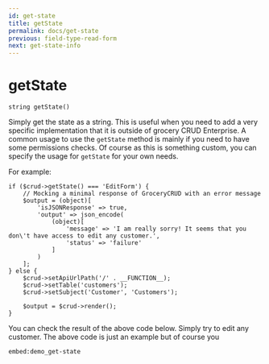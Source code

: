 ```yaml
---
id: get-state
title: getState
permalink: docs/get-state
previous: field-type-read-form
next: get-state-info
---
```


# getState


<pre><code class="language-php">string getState()</code></pre>
Simply get the state as a string. This is useful when you need to add a very specific implementation that it is outside of grocery CRUD Enterprise. A common usage to use the <code>getState</code> method is mainly if you need to have some permissions checks. Of course as this is something custom, you can specify the usage for <code>getState</code> for your own needs.

For example:
<pre><code class="language-php">if ($crud->getState() === 'EditForm') {
    // Mocking a minimal response of GroceryCRUD with an error message
    $output = (object)[
        'isJSONResponse' => true,
        'output' => json_encode(
            (object)[
                'message' => 'I am really sorry! It seems that you don\'t have access to edit any customer.',
                'status' => 'failure'
            ]
        )
    ];
} else {
    $crud->setApiUrlPath('/' . __FUNCTION__);
    $crud->setTable('customers');
    $crud->setSubject('Customer', 'Customers');

    $output = $crud->render();
}</code></pre>

You can check the result of the above code below. Simply try to edit any customer. The above code is just an example but of course you

`embed:demo_get-state`